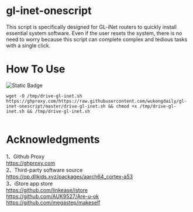 # gl-inet-onescript
 This script is specifically designed for GL-iNet routers to quickly install essential system software. Even if the user resets the system, there is no need to worry because this script can complete complex and tedious tasks with a single click.
# How To Use
<img alt="Static Badge" src="https://img.shields.io/badge/MT3000-E70D0D?style=for-the-badge&label=MT2500A&labelColor=8A2BE2">

```
wget -O /tmp/drive-gl-inet.sh https://ghproxy.com/https://raw.githubusercontent.com/wukongdaily/gl-inet-onescript/master/drive-gl-inet.sh && chmod +x /tmp/drive-gl-inet.sh && /tmp/drive-gl-inet.sh


```

# Acknowledgments

1、Github Proxy <br>
https://ghproxy.com<br>
2、Third-party software source<br>
https://op.dllkids.xyz/packages/aarch64_cortex-a53<br>
3、iStore app store<br>
https://github.com/linkease/istore<br>
https://github.com/AUK9527/Are-u-ok<br>
https://github.com/megastep/makeself

